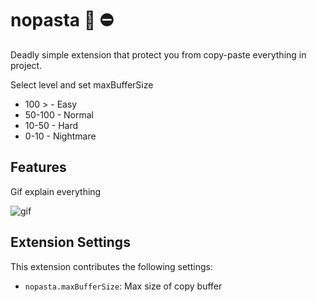 # nopasta 🍝 ⛔

Deadly simple extension that protect you from copy-paste everything in project.

Select level and set maxBufferSize

- 100 > - Easy
- 50-100 - Normal
- 10-50 - Hard
- 0-10 - Nightmare

## Features

Gif explain everything

![gif](https://media.giphy.com/media/51Y2bCiHvhapE2sZgY/giphy.gif)

## Extension Settings

This extension contributes the following settings:

- `nopasta.maxBufferSize`: Max size of copy buffer
